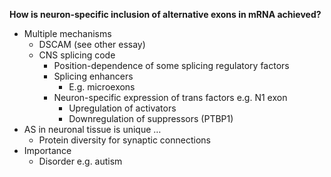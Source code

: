**How is neuron-specific inclusion of alternative exons in mRNA achieved?**

* Multiple mechanisms 
    * DSCAM (see other essay) 
    * CNS splicing code 
        * Position-dependence of some splicing regulatory factors 
        * Splicing enhancers 
            * E.g. microexons 
        * Neuron-specific expression of trans factors e.g. N1 exon 
            * Upregulation of activators 
            * Downregulation of suppressors (PTBP1) 
* AS in neuronal tissue is unique … 
    * Protein diversity for synaptic connections
* Importance 
    * Disorder e.g. autism 